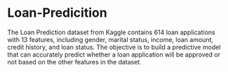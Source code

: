 # Loan-Predicition
The Loan Prediction dataset from Kaggle contains 614 loan applications with 13 features, including gender, marital status, income, loan amount, credit history, and loan status. The objective is to build a predictive model that can accurately predict whether a loan application will be approved or not based on the other features in the dataset. 
